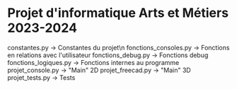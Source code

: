 # Projet d'informatique Arts et Métiers 2023-2024
constantes.py           -> Constantes du projet\n
fonctions_consoles.py   -> Fonctions en relations avec l'utilisateur
fonctions_debug.py      -> Fonctions debug
fonctions_logiques.py   -> Fonctions internes au programme
projet_console.py       -> "Main" 2D
projet_freecad.py       -> "Main" 3D
projet_tests.py         -> Tests
